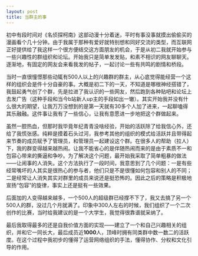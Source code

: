 ```yaml
---
layout: post
title: 当群主的事
---
```


初中有段时间对《名侦探柯南》这部动漫十分着迷，平时有事没事就摸出偷偷买的漫画看个几十分钟。由于我属于那种有爱好就特别想和同好交流的类型，而互联网正好提供给了我这样一个很方便结交这方面朋友的机会，于是从初二我就开始参与一些兴趣性的群组织和论坛。开始我只是简单发发贴，和素不相识的网友聊聊天。逐渐地，有固定的网友会来看我发的帖子，一起讨论一些有共鸣的剧情和桥段。

当时一直很憧憬那些动辄有500人以上的兴趣群的群主，从心底觉得能经营一个这样的组织会是件十分自豪的事。大概是初二下的一天，不知道是哪根神经搭错了，我鼓起勇气创了个群，先是拉进了我认识的一些网友，然后跑到各种贴吧和论坛上去发广告（这种手段和当今b站新人up主的手段如出一辙）。其实开始我并没有什么很大的期望，让我万万没想到的是第一天就有30多个人加了进来，一起聊嗑得其乐融融。这件事让我有了一些信心，让我有意愿进一步地把这个群做起来。

虽然一腔热血，但那时我毕竟年纪青青没啥经验，开始的活跃除了给我信心外，还给了我慌张感。纯粹是摸着石头过河，我参考其他的组织的模式给活跃并且带得起来节奏的成员赋予了管理员，和管理员一起建设这个群。在很多人的帮助（拉人）下，我的群变得越来越热闹。让我不能省心的是伴随热闹而来的是由于素质不一和包容心带来的撕逼和争吵。为了解决这个问题，最开始我采取了简单粗暴的做法——让闹事的人消失。这个方法执行了一段时间，我意思到了几个问题：一是有些经常嘴坏的人其实是很热心的参与者，他们只是不是很懂如何包容和别人的不同；二是经常让人消失其实对群里的成员来说还是挺恐怖的。因此之后的策略是积极地宣扬“包容”的旋律，事实上还是挺有一些效果。

后面加的人变得越来越多，一个500人的超级群已经撑不下了，我又去搞了另一个500人的群，没过几个月就满了。印象中300人左右的时候，我们组织了一个二次创作的比赛，当时给我建议的是一个大学生，我觉得很靠谱就采纳了。

最后我取得最多的还是自我价值方面的实现——建立了一个和自己兴趣相关的组织，并和它一同长大，最后成员近**1000**人，顶峰时拥有同类群中数一数二的活跃度。在这个过程中我初步的懂得了运营网络组织的手法，懂得协作、分权和文化引导的作用。
